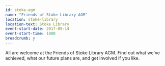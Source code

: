 ```yaml
---
id: stoke-agm
name: "Friends of Stoke Library AGM"
location: stoke-library
location-text: Stoke Library
event-start-date: 2017-09-14
event-start-time: 1800
breadcrumb: y
---
```


All are welcome at the Friends of Stoke Library AGM. Find out what we've achieved, what our future plans are, and get involved if you like.

